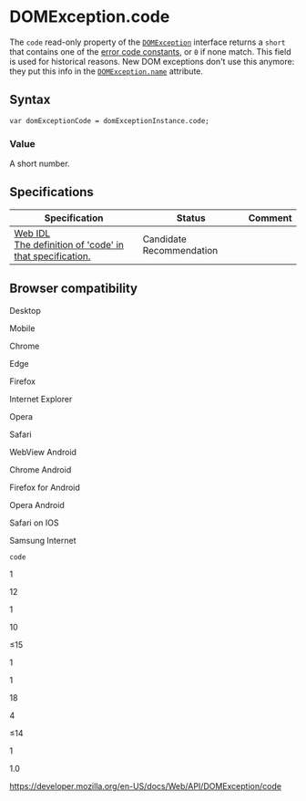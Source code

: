 # DOMException.code

The `code` read-only property of the [`DOMException`](../domexception) interface returns a `short` that contains one of the [error code constants](../domexception#error_names), or `0` if none match. This field is used for historical reasons. New DOM exceptions don't use this anymore: they put this info in the [`DOMException.name`](name) attribute.

## Syntax

    var domExceptionCode = domExceptionInstance.code;

### Value

A short number.

## Specifications

<table><thead><tr class="header"><th>Specification</th><th>Status</th><th>Comment</th></tr></thead><tbody><tr class="odd"><td><a href="https://heycam.github.io/webidl/#dom-domexception-code">Web IDL<br />
<span class="small">The definition of 'code' in that specification.</span></a></td><td><span class="spec-cr">Candidate Recommendation</span></td><td></td></tr></tbody></table>

## Browser compatibility

Desktop

Mobile

Chrome

Edge

Firefox

Internet Explorer

Opera

Safari

WebView Android

Chrome Android

Firefox for Android

Opera Android

Safari on IOS

Samsung Internet

`code`

1

12

1

10

≤15

1

1

18

4

≤14

1

1.0

<a href="https://developer.mozilla.org/en-US/docs/Web/API/DOMException/code" class="_attribution-link">https://developer.mozilla.org/en-US/docs/Web/API/DOMException/code</a>

